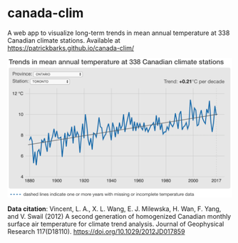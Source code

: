 
canada-clim
===========

A web app to visualize long-term trends in mean annual temperature at 338 Canadian climate stations. Available at <https://patrickbarks.github.io/canada-clim/>

[![](app.png)](https://patrickbarks.github.io/canada-clim/)

**Data citation**: Vincent, L. A., X. L. Wang, E. J. Milewska, H. Wan, F. Yang, and V. Swail (2012) A second generation of homogenized Canadian monthly surface air temperature for climate trend analysis. Journal of Geophysical Research 117(D18110). <https://doi.org/10.1029/2012JD017859>
